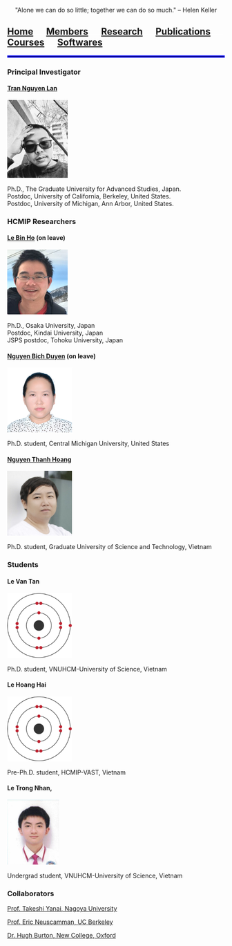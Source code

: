 <p align="center">
"Alone we can do so little; together we can do so much." – Helen Keller
</p>

## [**Home**](index.md)<img src="test_space.png" width="30" height="1">[Members](members.md)<img src="test_space.png" width="30" height="1">[Research](research.md)<img src="test_space.png" width="30" height="1">[Publications](Publications)<img src="test_space.png" width="30" height="1">[Courses](courses.md)<img src="test_space.png" width="30" height="1">[Softwares](softwares.md)

<hr style="border:2px solid blue">


### **Principal Investigator**
#### [Tran Nguyen Lan](LanTran_CV_0421.pdf)

<img src="Lan2.jpg" width="140" height="180">

<p>Ph.D., The Graduate University for Advanced Studies, Japan.<br>
Postdoc, University of California, Berkeley, United States.<br>
Postdoc, University of Michigan, Ann Arbor, United States.</p>

### **HCMIP Researchers**
  
#### [Le Bin Ho](DrLeBinHo-CV.pdf) (on leave)

<img src="BinHo.jpg" width="140" height="150">

<p> Ph.D., Osaka University, Japan <br>
 Postdoc, Kindai University, Japan <br>
JSPS postdoc, Tohoku University, Japan </p>

#### [Nguyen Bich Duyen](NguyenBichDuyen-EN.pdf) (on leave)

<img src="Duyen.jpg" width="150" height="150">
  
Ph.D. student, Central Michigan University, United States

#### [Nguyen Thanh Hoang](NguyenThanhHoang-CV.pdf)

<img src="Hoang.jpg" width="150" height="150">
  
Ph.D. student, Graduate University of Science and Technology, Vietnam

### **Students**

#### Le Van Tan

<img src="Tan2.jpg" width="150" height="150">
  
Ph.D. student, VNUHCM-University of Science, Vietnam

#### Le Hoang Hai 

<img src="Hai2.jpg" width="150" height="150">

Pre-Ph.D. student, HCMIP-VAST, Vietnam

#### Le Trong Nhan, 

<img src="Nhan.jpg" width="120" height="150">
  
Undergrad student, VNUHCM-University of Science, Vietnam
  
### **Collaborators**
  [Prof. Takeshi Yanai, Nagoya University](https://www.iaqms.org/members/yanai.php)

  [Prof. Eric Neuscamman, UC Berkeley](https://neuscammanlab.com/)

  [Dr. Hugh Burton, New College, Oxford](https://www.hughburton.com/)
